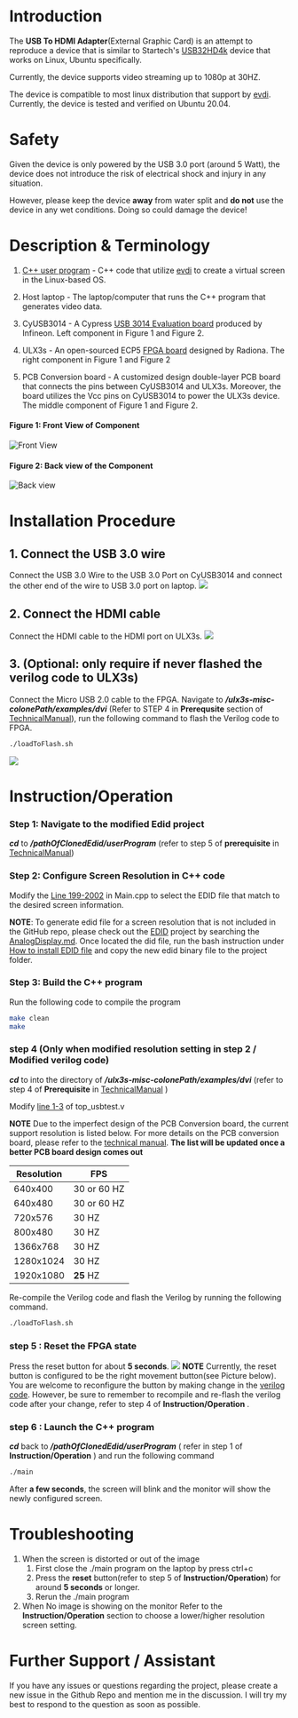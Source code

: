 # Introduction

The __USB To HDMI Adapter__(External Graphic Card) is an attempt to reproduce a device that is similar to Startech's [USB32HD4k](https://www.startech.com/en-us/display-video-adapters/usb32hd4k) device that works on Linux, Ubuntu specifically. 

Currently, the device supports video streaming up to 1080p at 30HZ. 

The device is compatible to most linux distribution that support by [evdi](https://github.com/DisplayLink/evdi). Currently, the device is tested and verified on Ubuntu 20.04.

# Safety
Given the device is only powered by the USB 3.0 port (around 5 Watt), the device does not introduce the risk of electrical shock and injury in any situation. 

However, please keep the device **away** from water split and  **do not** use the device in any wet conditions. Doing so could damage the device!


# Description & Terminology
1. [C++ user program](https://github.com/joeldushouyu/evdi/tree/userProgram/userProgram) - C++ code that utilize [evdi](https://github.com/DisplayLink/evdi) to create a virtual screen in the Linux-based OS.
2. Host laptop - The laptop/computer that runs the C++ program that generates video data.
3. CyUSB3014 - A Cypress [USB 3014 Evaluation board](https://www.infineon.com/cms/en/product/evaluation-boards/cyusb3kit-003/) produced by Infineon. Left component in Figure 1 and Figure 2.
4. ULX3s - An open-sourced ECP5 [FPGA board](https://radiona.org/ulx3s/) designed by Radiona. The right component in Figure 1 and Figure 2

5. PCB Conversion board - A customized design double-layer PCB board that connects the pins between CyUSB3014 and ULX3s. Moreover, the board utilizes the Vcc pins on CyUSB3014 to power the ULX3s device.  The middle component of Figure 1 and Figure 2.

#### Figure 1: Front View of Component
![Front View](./ImageForDocumentation/FrontViewOfComponent.jpg)
#### Figure 2: Back view of the Component
![Back view](./ImageForDocumentation/BackViewOfComponent.jpg)




# Installation Procedure
## 1. Connect the USB 3.0 wire
Connect the USB 3.0 Wire to the USB 3.0 Port on CyUSB3014 and connect the other end of the wire to USB 3.0 port on laptop. 
![](./ImageForDocumentation/ConnectTOUSBPort.jpg)
## 2. Connect the HDMI cable
Connect the HDMI cable to the HDMI port on ULX3s.
![](./ImageForDocumentation/ConnectToHDMIPort.jpg)
## 3. (**Optional**: only require if never flashed the verilog code to ULX3s)

Connect the Micro USB 2.0 cable to the FPGA. Navigate to ***/ulx3s-misc-colonePath/examples/dvi*** (Refer to STEP 4 in __Prerequsite__ section of [TechnicalManual](./TechnicalMaunaul.md)), run the following command to flash the Verilog code to FPGA.
```bash
./loadToFlash.sh
```
![](./ImageForDocumentation/ConnectToMicroUSB.jpg)


# Instruction/Operation

### Step 1: Navigate to the modified Edid project
___cd___ to ___/pathOfClonedEdid/userProgram___ (refer to step 5 of **prerequisite** in [TechnicalManual](./TechnicalMaunaul.md)) 
### Step 2: Configure Screen Resolution in C++ code
Modify the [Line 199-2002](https://github.com/joeldushouyu/evdi/blob/userProgram/userProgram/main.cpp#L199-L202) in Main.cpp to select the EDID file that match to the desired screen information.

**NOTE**: To generate edid file for a screen resolution that is not included in the GitHub repo, please check out the [EDID](https://github.com/linuxhw/EDID) project by searching the [AnalogDisplay.md](https://github.com/linuxhw/EDID/blob/master/AnalogDisplay.md). Once located the did file, run the bash instruction under [How to install EDID file](https://github.com/linuxhw/EDID) and copy the new edid binary file to the project folder.

### Step 3: Build the C++ program
Run the following code to compile the program
```sh
make clean
make
```
### step 4 (Only when modified resolution setting in step 2 / Modified verilog code)
***cd*** to into the directory of ***/ulx3s-misc-colonePath/examples/dvi***  (refer to step 4 of __Prerequisite__ in [TechnicalManual](./TechnicalMaunaul.md) )

Modify [line 1-3](https://github.com/joeldushouyu/ulx3s-misc/blob/doubleFIFOImplementation/examples/dvi/top/top_usbtest.v#L1-L3) of top_usbtest.v

**NOTE** Due to the imperfect design of the PCB Conversion board, the current support resolution is listed below. For more details on the PCB conversion board, please refer to the [technical manual](./TechnicalMaunaul.md). **The list will be updated once a better PCB board design comes out**

|Resolution| FPS|
|--|--|
|640x400|30 or 60 HZ|
|640x480|30 or 60 HZ|
|720x576|30 HZ|
|800x480|30 HZ|
|1366x768|30 HZ|
|1280x1024|30 HZ|
|1920x1080|**25** HZ|

Re-compile the Verilog code and flash the Verilog by running the following command.
```bash
./loadToFlash.sh
```
### step 5 : Reset the FPGA state
Press the reset button for about __5 seconds__. 
![](./ImageForDocumentation/RESETButton.jpg)
**NOTE** Currently, the reset button is configured to be the right movement button(see Picture below). You are welcome to reconfigure the button by making change in the [verilog code](https://github.com/joeldushouyu/ulx3s-misc/blob/doubleFIFOImplementation/examples/dvi/top/top_usbtest.v#L88). However, be sure to remember to recompile and re-flash the verilog code after your change, refer to step 4 of **Instruction/Operation** .

### step 6 :  Launch the C++ program
___cd___ back to ___/pathOfClonedEdid/userProgram___ ( refer in step 1 of __Instruction/Operation__ ) and run the following command
```bash
./main
```

After __a few seconds__, the screen will blink and the monitor will show the newly configured screen.


# Troubleshooting
1. When the screen is distorted or out of the image
    1. First close the ./main program on the laptop by press ctrl+c
    2. Press the __reset__ button(refer to step 5 of __Instruction/Operation__) for around __5 seconds__ or longer. 
    3. Rerun the ./main program
2. When No image is showing on the monitor
    Refer to the __Instruction/Operation__ section to choose a lower/higher resolution screen setting. 


# Further Support / Assistant
If you have any issues or questions regarding the project, please create a new issue in the Github Repo and mention me in the discussion.  I will try my best to respond to the question as soon as possible.


    

 
